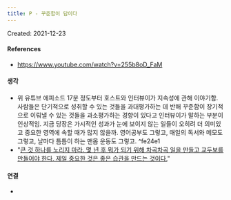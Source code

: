 ```yaml
---
title: P - 꾸준함이 답이다
---
```


Created: 2021-12-23

>

#### References
- https://www.youtube.com/watch?v=255b8oD_FaM

#### 생각
- 위 유튜브 에피소드 17분 정도부터 호스트와 인터뷰이가 지속성에 관해 이야기함. 사람들은 단기적으로 성취할 수 있는 것들을 과대평가하는 데 반해 꾸준함이 장기적으로 이뤄낼 수 있는 것들을 과소평가하는 경향이 있다고 인터뷰이가 말하는 부분이 인상적임. 지금 당장은 가시적인 성과가 눈에 보이지 않는 일들이 오히려 더 의미있고 중요한 영역에 속할 때가 많지 않을까. 영어공부도 그렇고, 매일의 독서와 메모도 그렇고, 날마다 틈틈이 하는 맨몸 운동도 그렇고.  ^fe24e1
- "[큰 것 하나를 노리지 마라. 몇 년 후 뭐가 되기 위해 차곡차곡 일을 만들고 교두보를 만들어야 한다. 제일 중요한 것은 좋은 습관을 만드는 것이다.](https://slowdive14.tistory.com/1299259)"

#### 연결
- 